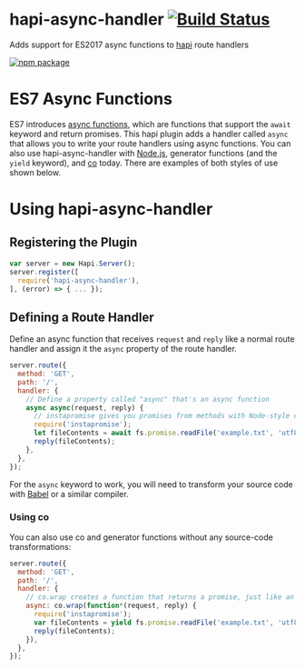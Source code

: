 # hapi-async-handler [![Build Status](https://travis-ci.org/ide/hapi-async-handler.svg?branch=master)](https://travis-ci.org/ide/hapi-async-handler)
Adds support for ES2017 async functions to [hapi](http://hapijs.com/) route handlers

[![npm package](https://nodei.co/npm/hapi-async-handler.png?downloads=true&downloadRank=true&stars=true)](https://nodei.co/npm/hapi-async-handler/)

# ES7 Async Functions

ES7 introduces [async functions](https://github.com/lukehoban/ecmascript-asyncawait), which are functions that support the `await` keyword and return promises. This hapi plugin adds a handler called `async` that allows you to write your route handlers using async functions. You can also use hapi-async-handler with [Node.js](https://nodejs.org/), generator functions (and the `yield` keyword), and [co](https://github.com/tj/co) today. There are examples of both styles of use shown below.

# Using hapi-async-handler

## Registering the Plugin

```javascript
var server = new Hapi.Server();
server.register([
  require('hapi-async-handler'),
], (error) => { ... });
```

## Defining a Route Handler

Define an async function that receives `request` and `reply` like a normal route handler and assign it the `async` property of the route handler.

```javascript
server.route({
  method: 'GET',
  path: '/',
  handler: {
    // Define a property called "async" that's an async function
    async async(request, reply) {
      // instapromise gives you promises from methods with Node-style callbacks
      require('instapromise');
      let fileContents = await fs.promise.readFile('example.txt', 'utf8');
      reply(fileContents);
    },
  },
});
```

For the `async` keyword to work, you will need to transform your source code with [Babel](https://babeljs.io/docs/plugins/preset-stage-3/) or a similar compiler.

### Using co

You can also use co and generator functions without any source-code transformations:

```javascript
server.route({
  method: 'GET',
  path: '/',
  handler: {
    // co.wrap creates a function that returns a promise, just like an async function
    async: co.wrap(function*(request, reply) {
      require('instapromise');
      var fileContents = yield fs.promise.readFile('example.txt', 'utf8');
      reply(fileContents);
    }),
  },
});
```
